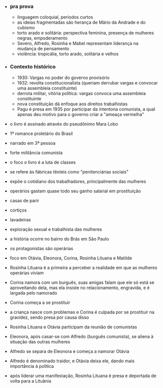 - ### pra prova
	- linguagem coloquial, períodos curtos
	- as ideias fragmentadas são herança de Mário da Andrade e do cubismo
	- torto arado e solitária: perspectiva feminina, presença de mulheres negras, empoderamento
	- Severo, Alfredo, Rosinha e Mabel representam liderança na mudança de pensamento
	- violência: tropicália, torto arado, solitária e velhos






- ### Contexto histórico
	- 1930: Vargas no poder do governo provisório
	- 1932: revolta constitucionalista (queriam derrubar vargas e convocar uma assembleia constituinte)
	- derrota militar, vitória política: vargas convoca uma assembleia constituinte
	- nova constituição dá enfoque aos direitos trabalhistas
	- Pagu é presa em 1935 por participar da intentona comunista, a qual apenas deu motivo para o governo criar a "ameaça vermelha"

- o livro é assinado através do pseudônimo Mara Lobo
- 1º romance proletário do Brasil
- narrado em 3ª pessoa

- forte militância comunista
- o foco o livro é a luta de classes
- se refere às fábricas têxteis como "penitenciárias sociais"
- expõe o cotidiano dos trabalhadores, principalmente das mulheres

- operários gastam quase todo seu ganho salarial em prostituição
- casas de parir
- cortiços
- lavadeiras
- exploração sexual e trabalhista das mulheres

- a história ocorre no bairro do Brás em São Paulo
- os protagonistas são operárias

- foco em Otávia, Eleonora, Corina, Rosinha Lituana e Matilde
- Rosinha Lituana é a primeira a perceber a realidade em que as mulheres operárias viviam

- Corina namora com um burguês, suas amigas falam que ele só está se aproveitando dela, mas ela insiste no relacionamento, engravida, e é largada pelo namorado
- Corina começa a se prostituir
- a criança nasce com problemas e Corina é culpada por se prostituir na gravidez, sendo presa por causa disso

- Rosinha Lituana e Otávia participam da reunião de comunistas

- Eleonora, após casar-se com Alfredo (burguês comunista), se aliena à situação das outras mulheres
- Alfredo se separa de Eleonora e começa a namorar Otávia
- Alfredo é denominado traidor, e Otávia deixa ele, dando mais importância à política

- após liderar uma manifestação, Rosinha Lituana é presa e deportada de volta para a Lituânia